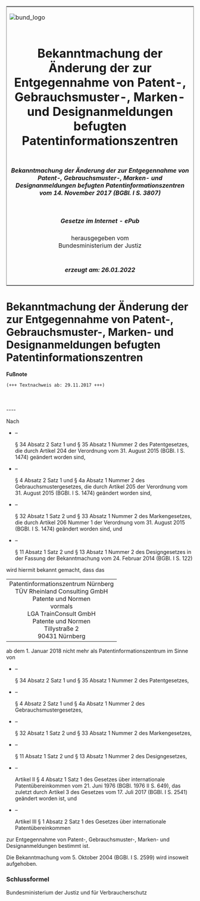 <span id="DECKBLATT.html"></span>

<table border="0" frame="border" width="100%">

<tr valign="top">

<td align="left">

![bund\_logo](BfJ_2021_Web_de_de.gif)

</td>

<td align="right">

 

</td>

</tr>

<tr align="center" valign="middle">

<td colspan="2">

# Bekanntmachung der Änderung der zur Entgegennahme von Patent-, Gebrauchsmuster-, Marken- und Designanmeldungen befugten Patentinformationszentren

</td>

</tr>

<tr align="center" valign="middle">

<td colspan="2">

##### Bekanntmachung der Änderung der zur Entgegennahme von Patent-, Gebrauchsmuster-, Marken- und Designanmeldungen befugten Patentinformationszentren vom 14. November 2017 (BGBl. I S. 3807)

</td>

</tr>

<tr align="center" valign="middle">

<td colspan="2">

  
  

##### Gesetze im Internet - ePub  
  
herausgegeben vom  
Bundesministerium der Justiz

</td>

</tr>

<tr align="center" valign="bottom">

<td colspan="2">

  
  

##### erzeugt am: 26.01.2022

</td>

</tr>

</table>

<span id="BJNR380700017.html"></span>

# Bekanntmachung der Änderung der zur Entgegennahme von Patent-, Gebrauchsmuster-, Marken- und Designanmeldungen befugten Patentinformationszentren

<div>

  
**Fußnote**

<div class="jnhtml">

<div>

<div class="jurAbsatz">

  

``` 
(+++ Textnachweis ab: 29.11.2017 +++)

 
```

</div>

</div>

</div>

</div>

<span id="BJNR380700017BJNE000100000.html"></span>

###   
\----

<div>

<div class="jnhtml">

<div>

<div class="jurAbsatz">

Nach

  - –
    
    <div>
    
    § 34 Absatz 2 Satz 1 und § 35 Absatz 1 Nummer 2 des Patentgesetzes,
    die durch Artikel 204 der Verordnung vom 31. August 2015 (BGBl. I S.
    1474) geändert worden sind,
    
    </div>

  - –
    
    <div>
    
    § 4 Absatz 2 Satz 1 und § 4a Absatz 1 Nummer 2 des
    Gebrauchsmustergesetzes, die durch Artikel 205 der Verordnung vom
    31. August 2015 (BGBl. I S. 1474) geändert worden sind,
    
    </div>

  - –
    
    <div>
    
    § 32 Absatz 1 Satz 2 und § 33 Absatz 1 Nummer 2 des Markengesetzes,
    die durch Artikel 206 Nummer 1 der Verordnung vom 31. August 2015
    (BGBl. I S. 1474) geändert worden sind, und
    
    </div>

  - –
    
    <div>
    
    § 11 Absatz 1 Satz 2 und § 13 Absatz 1 Nummer 2 des Designgesetzes
    in der Fassung der Bekanntmachung vom 24. Februar 2014 (BGBl. I S.
    122)
    
    </div>

wird hiermit bekannt gemacht, dass das

<table>
<tbody>
<tr class="odd">
<td style="text-align: center;">Patentinformationszentrum Nürnberg<br />
TÜV Rheinland Consulting GmbH<br />
Patente und Normen<br />
vormals<br />
LGA TrainConsult GmbH<br />
Patente und Normen<br />
Tillystraße 2<br />
90431 Nürnberg</td>
</tr>
</tbody>
</table>

ab dem 1. Januar 2018 nicht mehr als Patentinformationszentrum im Sinne
von

  - –
    
    <div>
    
    § 34 Absatz 2 Satz 1 und § 35 Absatz 1 Nummer 2 des Patentgesetzes,
    
    </div>

  - –
    
    <div>
    
    § 4 Absatz 2 Satz 1 und § 4a Absatz 1 Nummer 2 des
    Gebrauchsmustergesetzes,
    
    </div>

  - –
    
    <div>
    
    § 32 Absatz 1 Satz 2 und § 33 Absatz 1 Nummer 2 des Markengesetzes,
    
    </div>

  - –
    
    <div>
    
    § 11 Absatz 1 Satz 2 und § 13 Absatz 1 Nummer 2 des Designgesetzes,
    
    </div>

  - –
    
    <div>
    
    Artikel II § 4 Absatz 1 Satz 1 des Gesetzes über internationale
    Patentübereinkommen vom 21. Juni 1976 (BGBl. 1976 II S. 649), das
    zuletzt durch Artikel 3 des Gesetzes vom 17. Juli 2017 (BGBl. I S.
    2541) geändert worden ist, und
    
    </div>

  - –
    
    <div>
    
    Artikel III § 1 Absatz 2 Satz 1 des Gesetzes über internationale
    Patentübereinkommen
    
    </div>

zur Entgegennahme von Patent-, Gebrauchsmuster-, Marken- und
Designanmeldungen bestimmt ist.

</div>

<div class="jurAbsatz">

Die Bekanntmachung vom 5. Oktober 2004 (BGBl. I S. 2599) wird insoweit
aufgehoben.

</div>

</div>

</div>

</div>

<span id="BJNR380700017BJNE000200000.html"></span>

### Schlussformel  

<div>

<div class="jnhtml">

<div>

<div class="jurAbsatz">

<span class="SP">Bundesministerium der Justiz und für
Verbraucherschutz</span>

</div>

</div>

</div>

</div>

